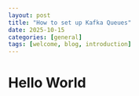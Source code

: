 ```yaml
---
layout: post
title: "How to set up Kafka Queues"
date: 2025-10-15 
categories: [general]
tags: [welcome, blog, introduction]
---
```

# Hello World